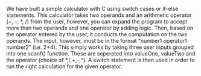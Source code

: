 We have built a simple calculator with C using switch cases or if-else statements. This calculator takes two operands and an arithmetic operator (+, -, *, /) from the user, however, you can expand the program to accept more than two operands and one operator by adding logic. Then, based on the operator entered by the user, it conducts the computation on the two operands. The input, however, must be in the format “number1 operator1 number2” (i.e. 2+4). This simply works by taking three user inputs grouped into one scanf() function. These are seperated into valueOne, valueTwo and the operator (choice of *,/,+,-,^). A switch statement is then used in order to run the right calculation for the given operator.
